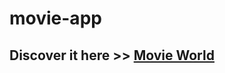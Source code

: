 # movie-app
## Discover it here >> [Movie World](https://github.com/Jonathanrazakalalaina.github.io/movie-app)
